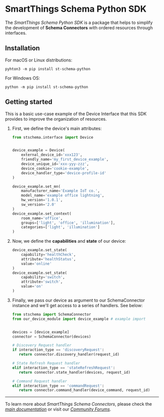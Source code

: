# SmartThings Schema Python SDK

The _SmartThings Schema Python SDK_ is a package that helps to simplify the development of 
**Schema Connectors** with ordered resources through interfaces.

## Installation

For macOS or Linux distributions:

    pyhton3 -m pip install st-schema-python
    
For Windows OS:

    python -m pip install st-schema-python
    
## Getting started

This is a basic use-case example of the Device Interface that this SDK provides to 
improve the organization of resources.

1. First, we define the device's main attributes:
    ```python
    from stschema.interface import Device
    
    
    device_example = Device(
        external_device_id='xxx123',
        friendly_name='my_first_device_example', 
        device_unique_id='xxx-yyy-zzz',
        device_cookie='cookie-example',
        device_handler_type='device-profile-id'
    )
    
    device_example.set_mn(
        manufacturer_name='Example IoT co.',
        model_name='example office lightning',
        hw_version='1.0.1',
        sw_version='2.0'
    )
    device_example.set_context(
        room_name='office',
        groups=['light', 'office', 'illumination'],
        categories=['light', 'illumination']
    )
    ```
2. Now, we define the **capabilities** and **state** of our device:

    ```python
    device_example.set_state(
        capability='healthCheck',
        attribute='healthStatus',
        value='online'
    )
    device_example.set_state(
        capability='switch',
        attribute='switch',
        value='on'
    )
    ``` 
3. Finally, we pass our device as argument to our SchemaConnector instance and we'll 
get access to a series of handlers. See below:

    ```python
    from stschema import SchemaConnector
    from our_device_module import device_example # example import
    
    
    devices = [device_example]
    connector = SchemaConnector(devices)
    
    # Discovery Request handler
    if interaction_type == 'discoveryRequest':
       return connector.discovery_handler(request_id)
   
    # State Refresh Request handler
    elif interaction_type == 'stateRefreshRequest':
       return connector.state_handler(devices, request_id)
    
    # Command Request handler
    elif interaction_type == 'commandRequest':
       return connector.command_handler(device_command, request_id)
    ```

---
To learn more about _SmartThings Schema Connectors_, please check the _[main documentation](https://smartthings.developer.samsung.com/docs/devices/smartthings-schema/schema-basics.html)_
or visit our _[Community Forums](https://community.smartthings.com/)_.
